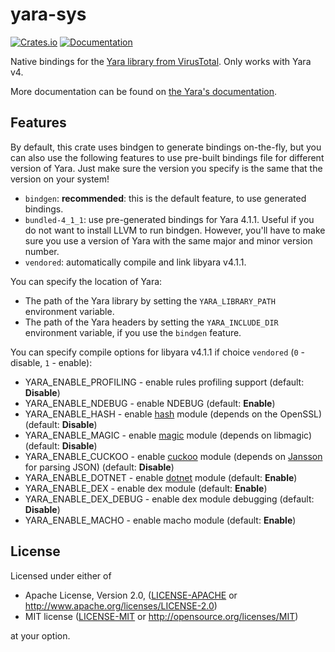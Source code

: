 # yara-sys

[![Crates.io](https://img.shields.io/crates/v/yara-sys.svg)](https://crates.io/crates/yara-sys)
[![Documentation](https://docs.rs/yara-sys/badge.svg)](https://docs.rs/yara-sys)

Native bindings for the [Yara library from VirusTotal](https://github.com/VirusTotal/yara).
Only works with Yara v4.

More documentation can be found on [the Yara's documentation](https://yara.readthedocs.io/en/stable/index.html).

## Features

By default, this crate uses bindgen to generate bindings on-the-fly, but you can
also use the following features to use pre-built bindings file for different
version of Yara. Just make sure the version you specify is the same that the
version on your system!

- `bindgen`: **recommended**: this is the default feature, to use generated bindings.
- `bundled-4_1_1`: use pre-generated bindings for Yara 4.1.1. Useful if you do not
  want to install LLVM to run bindgen. However, you'll have to make sure you use
  a version of Yara with the same major and minor version number.
- `vendored`: automatically compile and link libyara v4.1.1.

You can specify the location of Yara:

- The path of the Yara library by setting the `YARA_LIBRARY_PATH` environment
  variable.
- The path of the Yara headers by setting the `YARA_INCLUDE_DIR` environment
  variable, if you use the `bindgen` feature.
  
You can specify compile options for libyara v4.1.1 if choice `vendored` (`0` - disable, `1` - enable):
- YARA_ENABLE_PROFILING - enable rules profiling support (default: **Disable**)
- YARA_ENABLE_NDEBUG - enable NDEBUG (default: **Enable**)
- YARA_ENABLE_HASH - enable [hash](https://yara.readthedocs.io/en/stable/modules/hash.html) module (depends on the OpenSSL) (default: **Disable**)
- YARA_ENABLE_MAGIC - enable [magic](https://yara.readthedocs.io/en/stable/modules/magic.html) module (depends on libmagic) (default: **Disable**)
- YARA_ENABLE_CUCKOO - enable [cuckoo](https://yara.readthedocs.io/en/stable/modules/cuckoo.html) module (depends on [Jansson](https://digip.org/jansson/) for parsing JSON) (default: **Disable**)
- YARA_ENABLE_DOTNET - enable [dotnet](https://yara.readthedocs.io/en/stable/modules/dotnet.html) module (default: **Enable**)
- YARA_ENABLE_DEX - enable dex module (default: **Enable**)
- YARA_ENABLE_DEX_DEBUG - enable dex module debugging (default: **Disable**)
- YARA_ENABLE_MACHO - enable macho module (default: **Enable**)

## License

Licensed under either of

 * Apache License, Version 2.0, ([LICENSE-APACHE](LICENSE-APACHE) or http://www.apache.org/licenses/LICENSE-2.0)
 * MIT license ([LICENSE-MIT](LICENSE-MIT) or http://opensource.org/licenses/MIT)

at your option.
